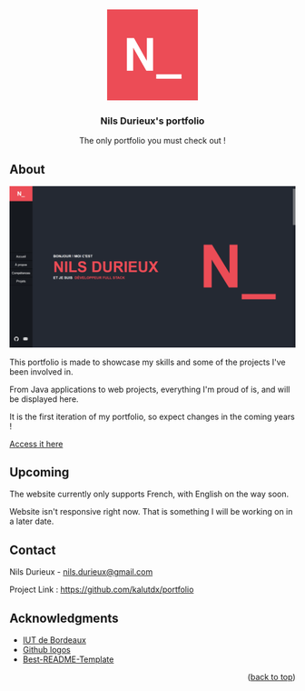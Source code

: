 <a name="readme-top"></a>
<br />
<div align="center">
  <img src="assets/icons/icon.png" alt="Logo" width="160" height="160">

  <h3 align="center">Nils Durieux's portfolio</h3>

  <p align="center">The only portfolio you must check out !</p>
</div>

## About

![Page preview](assets/pictures/preview.png)

This portfolio is made to showcase my skills and some of the projects I've been involved in.

From Java applications to web projects, everything I'm proud of is, and will be displayed here.

It is the first iteration of my portfolio, so expect changes in the coming years !

[Access it here](https://kalutdx.github.io/portfolio/)

## Upcoming
The website currently only supports French, with English on the way soon.

Website isn't responsive right now. That is something I will be working on in a later date.

## Contact

Nils Durieux - nils.durieux@gmail.com

Project Link : https://github.com/kalutdx/portfolio

## Acknowledgments
* [IUT de Bordeaux](https://www.iut.u-bordeaux.fr/info/)
* [Github logos](https://github.com/logos)
* [Best-README-Template](https://github.com/othneildrew/Best-README-Template/)

<p align="right">(<a href="#readme-top">back to top</a>)</p>